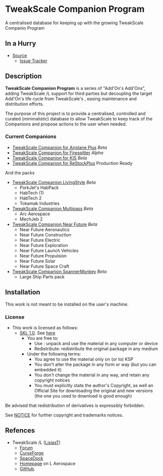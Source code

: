 # TweakScale Companion Program

A centralised database for keeping up with the growing TweakScale Companio Program

## In a Hurry

* [Source](https://github.com/net-lisias-ksp/TweakScaleCompanion)
	+ [Issue Tracker](https://github.com/net-lisias-ksp/TweakScaleCompanion/issues)


## Description

**TweakScale Companion Program** is a series of "Add'On's Add'Ons", adding TweakScale /L support for third parties but decoupling the target Add'On's life cycle from TweakScale's , easing maintenance and distribution efforts.

The purpose of this project is to provide a centralised, controlled and curated (minimalistic) database to allow TweakScale to keep track of the Companions and propose actions to the user when needed.

### Current Companions

* [TweakScale Companion for Airplane Plus](https://github.com/net-lisias-ksp/TweakScaleCompanion_APP) *Beta*
* [TweakScale Companion for Firespitter](https://github.com/net-lisias-ksp/TweakScaleCompanion_FS) *_Alpha_*
* [TweakScale Companion for KIS](https://github.com/net-lisias-ksp/TweakScaleCompanion_KIS) *Beta*
* [TweakScale Companion for ReStockPlus](https://github.com/net-lisias-ksp/TweakScaleCompanion_ReStockPlus) Production Ready

And the packs

* [TweakScale Companion LivingStyle](https://github.com/net-lisias-ksp/TweakScaleCompanion_LivingStyle) *Beta*
	+ PorkJet's HabPack
	+ HabTech (1)
	+ HabTech 2
	+ Tokamak Industries 
* [TweakScale Companion Multipass](https://github.com/net-lisias-ksp/TweakScaleCompanion_Multipass) *Beta*
	+ Arc Aerospace
	+ MechJeb 2 
* [TweakScale Companion Near Future](https://github.com/net-lisias-ksp/TweakScaleCompanion_NF) *Beta*
	+ Near Future Aeronautics
	+ Near Future Construction
	+ Near Future Electric
	+ Near Future Exploration
	+ Near Future Launch Vehicles
	+ Near Future Propulsion
	+ Near Future Solar
	+ Near Future Space Craft
* [TweakScale Companion SpannerMonkey](https://github.com/net-lisias-ksp/TweakScaleCompanion_SMCE) *Beta*
	+ Large Ship Parts pack 


## Installation

This work is not meant to be installed on the user's machine.

### License

* This work is licensed as follows:
	+ [SKL 1.0](https://ksp.lisias.net/SKL-1_0.txt). See [here](./LICENSE.SKL-1_0)
		+ You are free to:
			- Use : unpack and use the material in any computer or device
			- Redistribute: redistribute the original package in any medium
		+ Under the following terms:
			- You agree to use the material only on (or to) KSP
			- You don't alter the package in any form or way (but you can embedded it)
			- You don't change the material in any way, and retain any copyright notices
			- You must explicitly state the author's Copyright, as well an Official Site for downloading the original and new versions (the one you used to download is good enough) 

Be advised that redistribution of derivatives is expressibly forbidden.

See [NOTICE](./NOTICE) for further copyright and trademarks notices.


## Refences

* TweakScale /L ([LisiasT](https://forum.kerbalspaceprogram.com/index.php?/profile/187168-lisias/))
	+ [Forum](https://forum.kerbalspaceprogram.com/index.php?/topic/179030-ksp-141-tweakscale-under-lisias-management-24310-2019-1030/)
	+ [CurseForge](https://kerbal.curseforge.com/projects/tweakscale)
	+ [SpaceDock](https://spacedock.info/mod/127/TweakScale)
	+ [Homepage](http://ksp.lisias.net/add-ons/TweakScale) on L Aerospace
	+ [GitHub](https://github.com/net-lisias-ksp/TweakScale).

